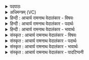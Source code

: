 <details><summary>पदपाठः</summary>

त꣢म्। वः꣣। सखायः। स। खायः। म꣡दा꣢꣯य। पु꣣नान꣢म्। अ꣣भि꣢। गा꣣यत। शि꣡शु꣢꣯म्। न। ह꣣व्यैः꣢। स्व꣣दयन्त। गूर्ति꣡भिः꣢। ५६९।
</details>

<details><summary>अधिमन्त्रम् (VC)</summary>

- पवमानः सोमः
- पर्वतनारदौ काण्वौ
- उष्णिक्
- ऋषभः
- पावमानं काण्डम्
</details>

<details><summary>हिन्दी : आचार्य रामनाथ वेदालंकार - विषयः</summary>

अगले मन्त्र में पुनः उसी विषय को कहा गया है।
</details>

<details><summary>हिन्दी : आचार्य रामनाथ वेदालंकार - पदार्थः</summary>

पदार्थान्वयभाषाः -  हे (सखायः) मित्रो ! (वः) तुम (पुनानम्) पवित्र करनेवाले (तम्) उस प्रसिद्ध सोम नामक परमात्मा को (अभि) लक्ष्य करके (मदाय) आनन्दप्राप्ति के लिए (गायत) सामगान करो। उपासक जन उस परमात्मा को (हव्यैः) आत्मसमर्पणों द्वारा और (गूर्तिभिः) स्तुतियों तथा उद्यमों द्वारा (स्वदयन्त) प्रसन्न करते हैं, (शिशुं न) जैसे किसी शिशु को (हव्यैः) खिलौने आदि देय पदार्थों द्वारा और (गूर्तिभिः) गोद में उठाने के द्वारा माताएँ प्रसन्न करती हैं ॥४॥ इस मन्त्र में श्लिष्टोपमालङ्कार है ॥४॥
</details>

<details><summary>हिन्दी : आचार्य रामनाथ वेदालंकार - भावार्थः</summary>

भावार्थभाषाः -  आराधना और पुरुषार्थ से प्रसन्न किया हुआ परमेश्वर पवित्रता आदि के सम्पादन द्वारा और आनन्द-प्रदान द्वारा आराधक का हित करता है ॥४॥
</details>

<details><summary>संस्कृत : आचार्य रामनाथ वेदालंकार - विषयः</summary>

पुनस्तमेव विषयमाह।
</details>

<details><summary>संस्कृत : आचार्य रामनाथ वेदालंकार - पदार्थः</summary>

पदार्थान्वयभाषाः -  हे (सखायः) सुहृदः (वः) यूयम् (पुनानम्) पवित्रीकुर्वाणम् (तम्) प्रसिद्धं सोमाख्यं परमात्मानम् (अभि) अभिलक्ष्य (मदाय) आनन्दलाभाय (गायत) सामगानं कुरुत। उपासकाः तं परमात्मानम् (हव्यैः) आत्मसमर्पणैः (गूर्तिभिः२) स्तुतिभिः उद्यमैश्च। गॄ शब्दे, गूर उद्यमने, ततः क्तिन्। (स्वदयन्त) प्रसादयन्ति। स्वद आस्वादने, णिजन्तः, लडर्थे लङ्, अडागमाभावश्छान्दसः। (शिशुं न) शिशुं यथा (हव्यैः) देवपदार्थैः क्रीडनकादिभिः (गूर्तिभिः) क्रोडोद्यमनैश्च मातरः प्रसादयन्ति तद्वत् ॥४॥ अत्र श्लिष्टोपमालङ्कारः ॥४॥
</details>

<details><summary>संस्कृत : आचार्य रामनाथ वेदालंकार - भावार्थः</summary>

भावार्थभाषाः -  आराधनेन पुरुषार्थेन च प्रसादितः परमेश्वरः पावित्र्यादिसम्पादनद्वारेणानन्दप्रदानेन चाराधकस्य हिताय जायते ॥४॥
</details>

<details><summary>संस्कृत : आचार्य रामनाथ वेदालंकार - पादटिप्पनी</summary>

टिप्पणी:   १. ऋ० ९।१०५।१ ‘हव्यैः’ इत्यत्र ‘यज्ञैः’ इति पाठः। साम० १०९८। २. गूर्तिभिः उद्यमनैः—इति वि०। गूर्तिभिः स्तुतिभिः, गृणातेः गूर्तिः—इति भ०।
</details>